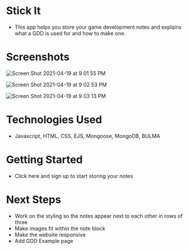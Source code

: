 # Stick It
- This app helps you store your game development notes and explains what a GDD is used for and how to make one.

# Screenshots
![Screen Shot 2021-04-19 at 9 01 55 PM](https://user-images.githubusercontent.com/25256808/115321845-b4582d80-a152-11eb-9aa6-ad819465b9eb.png)

![Screen Shot 2021-04-19 at 9 02 53 PM](https://user-images.githubusercontent.com/25256808/115321851-b9b57800-a152-11eb-9b5d-e26432315966.png)

![Screen Shot 2021-04-19 at 9 03 13 PM](https://user-images.githubusercontent.com/25256808/115321857-bde19580-a152-11eb-8c99-b29a0f3c7742.png)

# Technologies Used
- Javascript, HTML, CSS, EJS, Mongoose, MongoDB, BULMA

# Getting Started
- Click here and sign up to start storing your notes

# Next Steps
- Work on the styling so the notes appear next to each other in rows of three
- Make images fit within the note block
- Make the website responsive
- Add GDD Example page

